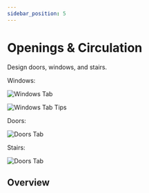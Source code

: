 ```yaml
---
sidebar_position: 5
---
```


# Openings & Circulation

Design doors, windows, and stairs.

Windows:

![Windows Tab](/assets/images/draw_window.png)

![Windows Tab Tips](/assets/images/draw_window2.png)

Doors:

![Doors Tab](/assets/images/draw_door.png)

Stairs:

![Doors Tab](/assets/images/draw_stairs.png)


## Overview
